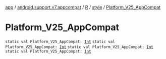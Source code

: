 [app](../../../index.md) / [android.support.v7.appcompat](../../index.md) / [R](../index.md) / [style](index.md) / [Platform_V25_AppCompat](.)

# Platform_V25_AppCompat

`static val Platform_V25_AppCompat: `[`Int`](https://kotlinlang.org/api/latest/jvm/stdlib/kotlin/-int/index.html)
`static val Platform_V25_AppCompat: `[`Int`](https://kotlinlang.org/api/latest/jvm/stdlib/kotlin/-int/index.html)
`static val Platform_V25_AppCompat: `[`Int`](https://kotlinlang.org/api/latest/jvm/stdlib/kotlin/-int/index.html)
`static val Platform_V25_AppCompat: `[`Int`](https://kotlinlang.org/api/latest/jvm/stdlib/kotlin/-int/index.html)